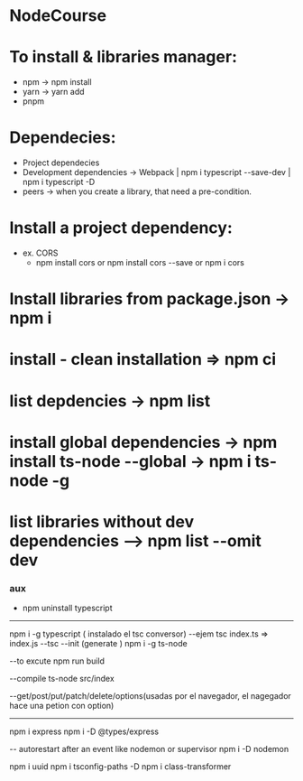 # NodeCourse

# To install & libraries manager: 
- npm -> npm install
- yarn -> yarn add
- pnpm

# Dependecies:
- Project dependecies
- Development dependencies -> Webpack | npm i typescript --save-dev  | npm i typescript -D
- peers -> when you create a library, that need a pre-condition.

# Install a project dependency:
- ex. CORS
    - npm install cors or npm install cors --save or npm i cors

# Install libraries from package.json -> npm i
# install - clean installation => npm ci
# list depdencies -> npm list
# install global dependencies -> npm install ts-node --global -> npm i ts-node -g
# list libraries without dev dependencies --> npm list --omit dev

### aux
- npm uninstall typescript

-----
npm i -g typescript ( instalado el tsc conversor)
--ejem tsc index.ts => index.js
--tsc --init (generate )
npm i -g ts-node

--to excute
npm run build

--compile
ts-node src/index



--get/post/put/patch/delete/options(usadas por el navegador, el nagegador hace una petion con option)


---
npm i express
npm i -D @types/express


-- autorestart after an event like nodemon or supervisor
npm i -D nodemon

 npm i uuid
 npm i tsconfig-paths -D
 npm i class-transformer